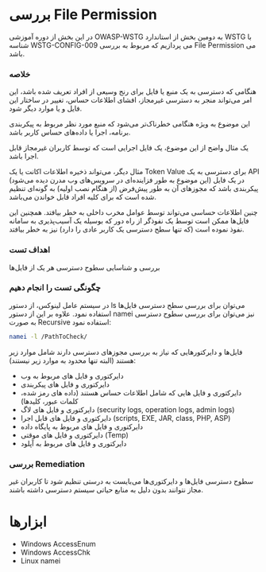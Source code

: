 # بررسی File Permission

در این بخش از دوره آموزشی OWASP-WSTG به دومین بخش از استاندارد WSTG با شناسه WSTG-CONFIG-009 می پردازیم که مربوط به بررسی File Permission می باشد.

### خلاصه

هنگامی که دسترسی به یک منبع یا فایل برای رنج وسیعی از افراد تعریف شده باشد، این امر می‌تواند منجر به دسترسی غیرمجاز، افشای اطلاعات حساس، تغییر در ساختار این فایل و یا موارد دیگر شود.

این موضوع به ویژه هنگامی خطرناک‌تر می‌شود که منبع مورد نظر مربوط به پیکربندی برنامه، اجرا یا داده‌های حساس کاربر باشد.

یک مثال واضح از این موضوع، یک فایل اجرایی است که توسط کاربران غیرمجاز قابل اجرا باشد.

مثال دیگر، می‌تواند ذخیره اطلاعات اکانت یا یک Token Value برای دسترسی به یک API (این موضوع به طور فزاینده‌ای در سرویس‌های وب مدرن دیده می‌شود) در یک فایل پیکربندی باشد که مجوزهای آن به طور پیش‌فرض (از هنگام نصب اولیه) به گونه‌ای تنظیم شده است که برای کلیه افراد قابل خواندن می‌باشد.

چنین اطلاعات حساسی می‌تواند توسط عوامل مخرب داخلی به خطر بیافتد. همچنین این فایل‌ها ممکن است توسط یک نفوذگر از راه دور که بوسیله یک آسیب‌پذیری به سامانه نفوذ نموده است (که تنها سطح دسترسی یک کاربر عادی را دارد) نیز به خطر بیافتد.
### اهداف تست

بررسی و شناسایی سطوح دسترسی هر یک از فایل‌ها

### چگونگی تست را انجام دهیم

در سیستم عامل لینوکس، از دستور ls می‌توان برای بررسی سطح دسترسی فایل‌ها استفاده نمود. علاوه بر این از دستور namei نیز می‌توان برای بررسی سطوح دسترسی به صورت Recursive استفاده نمود:
```bash
namei -l /PathToCheck/
```
فایل‌ها و دایرکتورهایی که نیاز به بررسی مجوزهای دسترسی دارند شامل موارد زیر هستند (البته تنها محدود به موارد زیر نیستند):

* دایرکتوری و فایل های مربوط به وب
* دایرکتوری و فایل های پیکربندی
* دایرکتوری و فایل هایی که شامل اطلاعات حساس هستند (داده های رمز شده، کلمات عبور، کلیدها)
* دایرکتوری و فایل های لاگ (security logs, operation logs, admin logs)
* دایرکتوری و فایل های قابل اجرا (scripts, EXE, JAR, class, PHP, ASP)
* دایرکتوری و فایل های مربوط به پایگاه داده
* دایرکتوری و فایل های موقتی (Temp)
* دایرکتوری و فایل های مربوط به آپلود
### بررسی Remediation

سطوح دسترسی فایل‌ها و دایرکتوری‌ها می‌بایست به درستی تنظیم شود تا کاربران غیر مجاز نتوانند بدون دلیل به منابع حیاتی سیستم دسترسی داشته باشند.

# ابزارها

* Windows AccessEnum
* Windows AccessChk
* Linux namei
